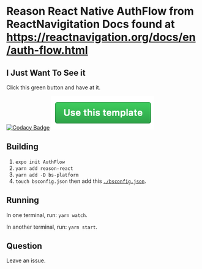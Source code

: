# Reason React Native AuthFlow from ReactNavigitation Docs found at  <https://reactnavigation.org/docs/en/auth-flow.html>

## I Just Want To See it

Click this green button and have at it.

[![Codacy Badge](https://api.codacy.com/project/badge/Grade/3cee1f5bb85e465e8d133954970c2b6a)](https://app.codacy.com/gh/FreeHealthSolution/feelign-app?utm_source=github.com&utm_medium=referral&utm_content=FreeHealthSolution/feelign-app&utm_campaign=Badge_Grade)
[![use-this-template-button-image](./usethistemplate.png)](https://github.com/idkjs/reason-react-native-auth-flow-docs-demo/generate)

## Building

1. `expo init AuthFlow`
2. `yarn add reason-react`
3. `yarn add -D bs-platform`
4. `touch bsconfig.json` then add this [`./bsconfig.json`](./bsconfig.json).

## Running

In one terminal, run: `yarn watch`.

In another terminal, run: `yarn start`.

## Question

Leave an issue.
